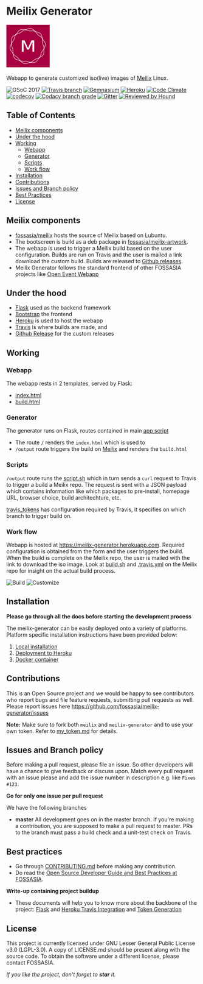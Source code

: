# Meilix Generator

![Meilix Generator](/static/favicon/apple-icon-114x114.png)

Webapp to generate customized iso(live) images of [Meilix](https://github.com/fossasia/meilix) Linux.

![GSoC 2017](https://img.shields.io/badge/GSoC-2017-blue.svg) [![Travis branch](https://img.shields.io/travis/fossasia/meilix-generator/master.svg?style=flat-square)](https://travis-ci.org/fossasia/meilix-generator) [![Gemnasium](https://img.shields.io/gemnasium/fossasia/meilix-generator.svg?style=flat-square)](https://gemnasium.com/github.com/fossasia/meilix-generator) [![Heroku](https://heroku-badge.herokuapp.com/?app=meilix-generator)](https://meilix-generator.herokuapp.com/) [![Code Climate](https://codeclimate.com/github/fossasia/meilix-generator/badges/gpa.svg?branch=master)](https://codeclimate.com/github/fossasia/meilix-generator) [![codecov](https://codecov.io/gh/fossasia/meilix-generator/branch/master/graph/badge.svg)](https://codecov.io/gh/fossasia/meilix-generator) [![Codacy branch grade](https://img.shields.io/codacy/grade/2040e9769e0c446dbb400fc5a77d2dc2/master.svg?style=flat-square)](https://www.codacy.com/app/fossasia/meilix-generator) [![Gitter](https://badges.gitter.im/Join%20Chat.svg)](https://gitter.im/fossasia/meilix?utm_source=badge&utm_medium=badge&utm_campaign=pr-badge&utm_content=badge) [![Reviewed by Hound](https://img.shields.io/badge/Reviewed_by-Hound-8E64B0.svg)](https://houndci.com)


## Table of Contents

* [Meilix components](#meilix-components)
* [Under the hood](#under-the-hood)
* [Working](#working)
    * [Webapp](#webapp)
    * [Generator](#generator)
    * [Scripts](#scripts)
    * [Work flow](#work-flow)
* [Installation](#installation)
* [Contributions](#contributions)
* [Issues and Branch policy](#issues-and-branch-policy)
* [Best Practices](#best-practices)
* [License](#license)


## Meilix components

* [fossasia/meilix](https://github.com/fossasia/meilix) hosts the source of Meilix based on Lubuntu.
* The bootscreen is build as a deb package in [fossasia/meilix-artwork](https://github.com/fossasia/meilix-artwork).
* The webapp is used to trigger a Meilix build based on the user configuration. Builds are run on Travis and the user is mailed a link download the custom build. Builds are released to [Github releases](https://github.com/fossasia/meilix/releases).
* Meilix Generator follows the standard frontend of other FOSSASIA projects like [Open Event Webapp](https://github.com/fossasia/open-event-webapp)


## Under the hood

* [Flask](http://flask.pocoo.org/) used as the backend framework
* [Bootstrap](http://getbootstrap.com/) the frontend
* [Heroku](https://www.heroku.com/) is used to host the webapp
* [Travis](travis-ci.org) is where builds are made, and
* [Github Release](https://help.github.com/articles/creating-releases/) for the custom releases


## Working
### Webapp

The webapp rests in 2 templates, served by Flask:

- [index.html](templates/index.html)
- [build.html](templates/build.html)

### Generator

The generator runs on Flask, routes contained in main [app script](app.py)

* The route `/` renders the `index.html` which is used to
* `/output` route triggers the build on [Meilix](https://github.com/fossasia/meilix) and renders the `build.html`

### Scripts

`/output` route runs the [script.sh](script.sh) which in turn sends a `curl` request to Travis to trigger a build a Meilix repo. The request is sent with a JSON payload which contains information like which packages to pre-install, homepage URL, browser choice, build architechture, etc.

[travis_tokens](travis_tokens) has configuration required by Travis, it specifies on which branch to trigger build on.


### Work flow

Webapp is hosted at https://meilix-generator.herokuapp.com. Required configuration is obtained from the form and the user triggers the build. When the build is complete on the Meilix repo, the user is mailed with the link to download the iso image. Look at [build.sh](https://github.com/fossasia/meilix/blob/master/build.sh) and [.travis.yml](https://github.com/fossasia/meilix/blob/master/.travis.yml) on the Meilix repo for insight on the actual build process.

![Build](docs/images/build.png)
![Customize](docs/images/customize.png)


## Installation

**Please go through all the docs before starting the development process**

The meilix-generator can be easily deployed onto a variety of platforms. Platform specific installation instructions have been provided below:

1. [Local installation](docs/installation/local.md)
2. [Deployment to Heroku](docs/installation/heroku.md)
3. [Docker container](docs/installation/docker.md)


## Contributions

This is an Open Source project and we would be happy to see contributors who report bugs and file feature requests, submitting pull requests as well. Please report issues here https://github.com/fossasia/meilix-generator/issues

**Note:** Make sure to fork both `meilix` and `meilix-generator` and to use your own token. Refer to [my_token.md](my_token.md) for details.


## Issues and Branch policy

Before making a pull request, please file an issue. So other developers will have a chance to give feedback or discuss upon. Match every pull request with an issue please and add the issue number in description e.g. like `Fixes #123`.

**Go for only one issue per pull request**

We have the following branches
* **master**
    All development goes on in the master branch. If you're making a contribution, you are supposed to make a pull request to master. PRs to the branch must pass a build check and a unit-test check on Travis.

## Best practices

* Go through [CONTRIBUTING.md](.github/CONTRIBUTING.md) before making any contribution.
* Do read the [Open Source Developer Guide and Best Practices at FOSSASIA](https://blog.fossasia.org/open-source-developer-guide-and-best-practices-at-fossasia).

**Write-up containing project buildup**
* These documents will help you to know more about the backbone of the project: [Flask](https://docs.google.com/document/d/1TWsz0aP0vLwXwcTX1VC58lEYy5dM6xvxnAABEtzyUZY/edit?usp=sharing) and [Heroku Travis Integration](https://docs.google.com/document/d/19xBAbjH04e_KlWwzGiDCDVAs4bLv-d-lcjKyr6bTRWE/edit?usp=sharing) and [Token Generation](https://docs.google.com/document/d/1agoZ3pSKjUfwSAJ3Yu0m-P08M4ERPIjiwSOSU3bubG0/edit?usp=sharing)


## License

This project is currently licensed under GNU Lesser General Public License v3.0 (LGPL-3.0). A copy of LICENSE.md should be present along with the source code. To obtain the software under a different license, please contact FOSSASIA.

*If you like the project, don't forget to **star** it.*
